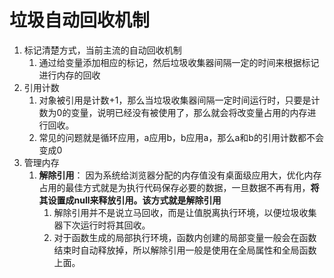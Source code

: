 # 垃圾自动回收机制

1. 标记清楚方式，当前主流的自动回收机制
   1. 通过给变量添加相应的标记，然后垃圾收集器间隔一定的时间来根据标记进行内存的回收
2. 引用计数
   1. 对象被引用是计数+1，那么当垃圾收集器间隔一定时间运行时，只要是计数为0的变量，说明已经没有被使用了，那么就会将改变量占用的内存进行回收。
   2. 常见的问题就是循环应用，a应用b，b应用a，那么a和b的引用计数都不会变成0
3. 管理内存
   1. **解除引用**： 因为系统给浏览器分配的内存值没有桌面级应用大，优化内存占用的最佳方式就是为执行代码保存必要的数据，一旦数据不再有用，**将其设置成null来释放引用。该方式就是解除引用**
      1. 解除引用并不是说立马回收，而是让值脱离执行环境，以便垃圾收集器下次运行时将其回收。
      2. 对于函数生成的局部执行环境，函数内创建的局部变量一般会在函数结束时自动释放掉，所以解除引用一般是使用在全局属性和全局函数上面。



